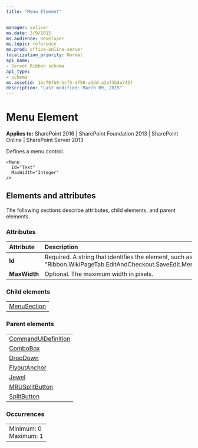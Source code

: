 ```yaml
---
title: "Menu Element"


manager: soliver
ms.date: 3/9/2015
ms.audience: Developer
ms.topic: reference
ms.prod: office-online-server
localization_priority: Normal
api_name:
- Server Ribbon schema
api_type:
- schema
ms.assetid: 1bc70fb9-bcf5-4758-a3dd-a3af3b4a745f
description: "Last modified: March 09, 2015"
---
```


# Menu Element

 
  
 **Applies to:** SharePoint 2016 | SharePoint Foundation 2013 | SharePoint Online | SharePoint Server 2013
  
Defines a menu control.
  
```
<Menu
  Id="Text"
  MaxWidth="Integer"
/>
```

## Elements and attributes

The following sections describe attributes, child elements, and parent elements.

### Attributes

|**Attribute**|**Description**|
|:-----|:-----|
|**Id** <br/> |Required. A string that identifies the element, such as "Ribbon.WikiPageTab.EditAndCheckout.SaveEdit.Menu".  <br/> |
|**MaxWidth** <br/> |Optional. The maximum width in pixels.  <br/> |
   
### Child elements

||
|:-----|
|[MenuSection](menusection-element.md)|
   
### Parent elements

||
|:-----|
|[CommandUIDefinition](commanduidefinition-element.md) <br/> |
|[ComboBox](combobox-element.md) <br/> |
|[DropDown](dropdown-element.md) <br/> |
|[FlyoutAnchor](flyoutanchor-element.md) <br/> |
|[Jewel](jewel-element.md) <br/> |
|[MRUSplitButton](mrusplitbutton-element.md) <br/> |
|[SplitButton](splitbutton-element.md) <br/> |
   
### Occurrences

||
|:-----|
|Minimum: 0  <br/> Maximum: 1  <br/> |
   

